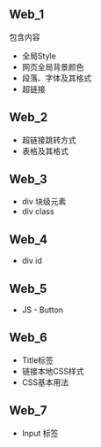 ## Web_1
包含内容
- 全局Style
- 网页全局背景颜色
- 段落、字体及其格式
- 超链接

## Web_2
- 超链接跳转方式
- 表格及其格式

## Web_3
- div 块级元素
- div class

## Web_4
- div id

## Web_5
- JS - Button

## Web_6
- Title标签
- 链接本地CSS样式
- CSS基本用法

## Web_7
- Input 标签